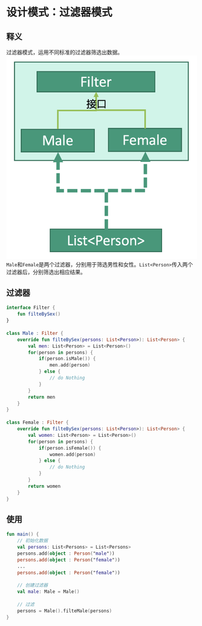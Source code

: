 # 设计模式：过滤器模式


## 释义
过滤器模式，运用不同标准的过滤器筛选出数据。
![769a4d5cf4761be7e9f6a751104aad43](设计模式：过滤器模式.resources/DFC597C4-602E-4CCD-B776-82D70EF95514.png "过滤器模式")
`Male`和`Female`是两个过滤器，分别用于筛选男性和女性。`List<Person>`传入两个过滤器后，分别筛选出相应结果。

## 过滤器
```kotlin
interface Filter {
    fun filteBySex()
}

class Male : Filter {
    override fun filteBySex(persons: List<Person>): List<Person> {
        val men: List<Person> = List<Person>()
        for(person in persons) {
            if(person.isMale()) {
                men.add(person)
            } else {
                // do Nothing
            }
        }
        return men
    }
}

class Female : Filter {
    override fun filteBySex(persons: List<Person>): List<Person> {
        val women: List<Person> = List<Person>()
        for(person in persons) {
            if(person.isFemale()) {
                women.add(person)
            } else {
                // do Nothing
            }
        }
        return women
    }
}
```

## 使用
```kotlin
fun main() {
    // 初始化数据
    val persons: List<Persons> = List<Persons>
    persons.add(object : Person("male"))
    persons.add(object : Person("female"))
    ...
    persons.add(object : Person("female"))
    
    // 创建过滤器
    val male: Male = Male()
    
    // 过滤
    persons = Male().filteMale(persons)
}
```
